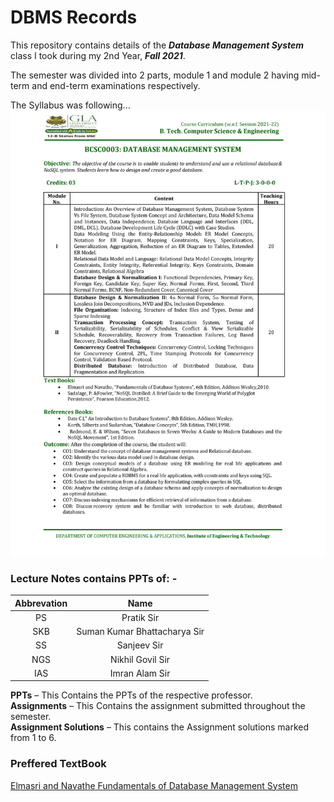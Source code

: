 # DBMS Records

This repository contains details of the ***Database Management System*** class I took during my 2nd Year, ***Fall 2021***.

The semester was divided into 2 parts, module 1 and module 2 having mid-term and end-term examinations respectively.

The Syllabus was following...
![Img 1](https://github.com/aryan-upa/DBMS_Sem3/blob/d4aca3d683282128bcca69e42ff130658a305331/Miscellaneous/BCSC-0003.jpg)

### Lecture Notes contains PPTs of: -

| Abbrevation | Name                         |
| :---------: | :--------------------------: |
| PS          | Pratik Sir                   |
| SKB         | Suman Kumar Bhattacharya Sir |
| SS          | Sanjeev Sir                  |
| NGS         | Nikhil Govil Sir             |
| IAS         | Imran Alam Sir               |


**PPTs** – This Contains the PPTs of the respective professor.<br>
**Assignments** – This Contains the assignment submitted throughout the semester.<br>
**Assignment Solutions** – This contains the Assignment solutions marked from 1 to 6.


### Preffered TextBook
[Elmasri and Navathe Fundamentals of Database Management System](https://github.com/aryan-upa/DBMS_Sem3/blob/474881ccade62e15c7bd663353f8c2b7116826f9/Miscellaneous/DBMS_Navathe_6th%20Edition.pdf)

